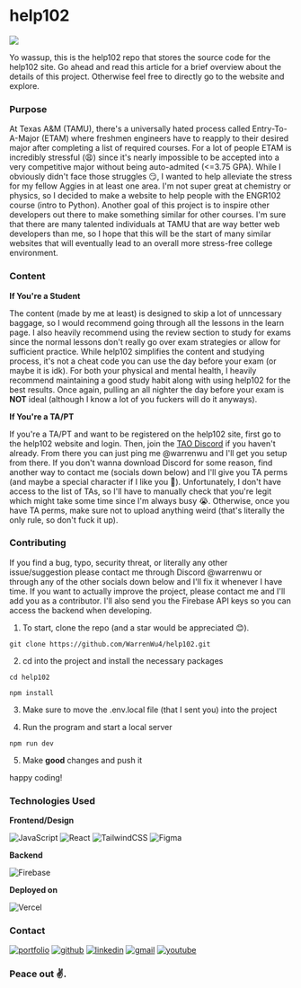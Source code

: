 # help102

[![](https://img.shields.io/badge/Website-100000?style=for-the-badge&logo=&logoColor=white&labelColor=black&color=black)](https://help102.vercel.app/)

Yo wassup, this is the help102 repo that stores the source code for the help102 site. Go ahead and read this article for a brief overview about the details of this project. Otherwise feel free to directly go to the website and explore.

### Purpose

At Texas A&M (TAMU), there's a universally hated process called Entry-To-A-Major (ETAM) where freshmen engineers have to reapply to their desired major after completing a list of required courses. For a lot of people ETAM is incredibly stressful (😩) since it's nearly impossible to be accepted into a very competitive major without being auto-admited (<=3.75 GPA). While I obviously didn't face those struggles 😏, I wanted to help alleviate the stress for my fellow Aggies in at least one area. I'm not super great at chemistry or physics, so I decided to make a website to help people with the ENGR102 course (intro to Python). Another goal of this project is to inspire other developers out there to make something similar for other courses. I'm sure that there are many talented individuals at TAMU that are way better web developers than me, so I hope that this will be the start of many similar websites that will eventually lead to an overall more stress-free college environment.

### Content

**If You're a Student**

The content (made by me at least) is designed to skip a lot of unncessary baggage, so I would recommend going through all the lessons in the learn page. I also heavily recommend using the review section to study for exams since the normal lessons don't really go over exam strategies or allow for sufficient practice. While help102 simplifies the content and studying process, it's not a cheat code you can use the day before your exam (or maybe it is idk). For both your physical and mental health, I heavily recommend maintaining a good study habit along with using help102 for the best results. Once again, pulling an all nighter the day before your exam is **NOT** ideal (although I know a lot of you fuckers will do it anyways).

**If You're a TA/PT**

If you're a TA/PT and want to be registered on the help102 site, first go to the help102 website and login. Then, join the [TAO Discord](https://tx.ag/216server) if you haven't already. From there you can just ping me @warrenwu and I'll get you setup from there. If you don't wanna download Discord for some reason, find another way to contact me (socials down below) and I'll give you TA perms (and maybe a special character if I like you 🙂). Unfortunately, I don't have access to the list of TAs, so I'll have to manually check that you're legit which might take some time since I'm always busy 😭. Otherwise, once you have TA perms, make sure not to upload anything weird (that's literally the only rule, so don't fuck it up).

### Contributing

If you find a bug, typo, security threat, or literally any other issue/suggestion please contact me through Discord @warrenwu or through any of the other socials down below and I'll fix it whenever I have time. If you want to actually improve the project, please contact me and I'll add you as a contributor. I'll also send you the Firebase API keys so you can access the backend when developing.

1. To start, clone the repo (and a star would be appreciated 😊).

```
git clone https://github.com/WarrenWu4/help102.git
```

2. cd into the project and install the necessary packages

```
cd help102

npm install
```

3. Make sure to move the .env.local file (that I sent you) into the project

4. Run the program and start a local server

```
npm run dev
```

5. Make **good** changes and push it

happy coding!

### Technologies Used

**Frontend/Design**

![JavaScript](https://img.shields.io/badge/javascript-%23323330.svg?style=for-the-badge&logo=javascript&logoColor=%23F7DF1E) ![React](https://img.shields.io/badge/react-%2320232a.svg?style=for-the-badge&logo=react&logoColor=%2361DAFB) ![TailwindCSS](https://img.shields.io/badge/tailwindcss-%2338B2AC.svg?style=for-the-badge&logo=tailwind-css&logoColor=white) ![Figma](https://img.shields.io/badge/figma-%23F24E1E.svg?style=for-the-badge&logo=figma&logoColor=white)

**Backend**

![Firebase](https://img.shields.io/badge/firebase-%23039BE5.svg?style=for-the-badge&logo=firebase)

**Deployed on**

![Vercel](https://img.shields.io/badge/vercel-%23000000.svg?style=for-the-badge&logo=vercel&logoColor=white)

### Contact

[![portfolio](https://img.shields.io/badge/portfolio-6D9886?style=for-the-badge&logo=icloud&logoColor=white)](https://warrenwu.vercel.app/) [![github](https://img.shields.io/badge/github-181717?style=for-the-badge&logo=github&logoColor=white)](https://github.com/WarrenWu4/) [![linkedin](https://img.shields.io/badge/linkedin-0A66C2?style=for-the-badge&logo=linkedin&logoColor=white)](https://www.linkedin.com/in/warren-wu4/) [![gmail](https://img.shields.io/badge/gmail-EA4335?style=for-the-badge&logo=gmail&logoColor=white)](https://mail.google.com/mail/?view=cm&fs=1&to=warrenweiwu04@gmail.com) [![youtube](https://img.shields.io/badge/youtube-FF0000?style=for-the-badge&logo=youtube&logoColor=white)](https://www.youtube.com/channel/UCiJosbDdPhrP3Rn3hfSBInw/)

### Peace out ✌️.

